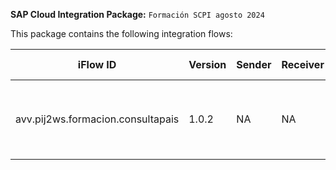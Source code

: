 **SAP Cloud Integration Package:** `Formación SCPI agosto 2024`

This package contains the following integration flows:
<!-- IFLOW_TABLE_START -->
| iFlow ID      | Version | Sender        | Receiver      | Description                        | Details Link |
| ------------- | ------- | ------------- | ------------- | ---------------------------------- | ------------ |
| avv.pij2ws.formacion.consultapais | 1.0.2 | NA | NA | Lee un XML de un SFTP y env\u00EDa petici\u00F3n al webservice Country Info | [View Details](avv.pij2ws.formacion.consultapais/1.0.2/readme.md) |
<!-- IFLOW_TABLE_END -->

